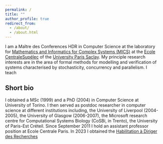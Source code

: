 ```yaml
---
permalink: /
title: ""
author_profile: true
redirect_from: 
  - /about/
  - /about.html
---
```


I am a Maître des Conferences HDR in Computer Science at the laboratory for [Mathematics and Informatics for Complex Systems (MICS)](https://www.mics.centralesupelec.fr/) at the [Ecole CentraleSupélec](https://www.centralesupelec.fr/)  of the [University  Paris Saclay](https://www.universite-paris-saclay.fr/). 
My principle research interests are in the area of formal methods for modelling and verification of  systems characterised by stochasticity,  concurrency and parallelism. I teach 

## Short bio
I obtained a  MSc (1999) and a PhD (2004) in Computer Science at University of Torino. I then served as postdoc researcher in computer science at different institutions including, the University of Liverpool (2004-2005),  the University of Glasgow (2006-2007), the Microsoft  research centre for Computational Systems Biology (CoSBi, in Trento), the University of Paris-Est Créteil. Since September 2011 I hold an assistant professor position at Ecole Centrale Paris. In 2023 I obtained the [Habilitation à Diriger des Recherches](https://theses.hal.science/tel-04335487) 


